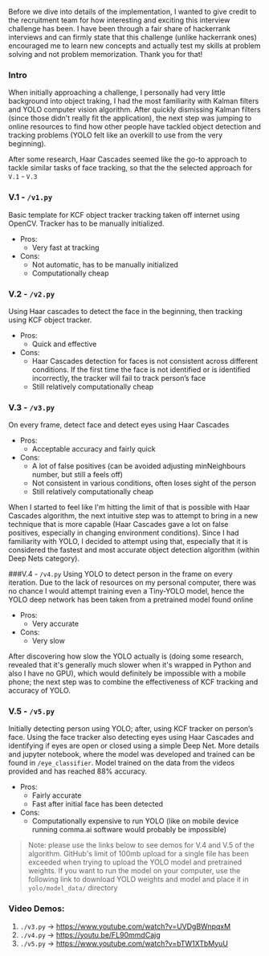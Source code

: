 Before we dive into details of the implementation, I wanted to give credit to the recruitment team for how interesting and exciting this interview challenge has been. I have been through a fair share of hackerrank interviews and can firmly state that this challenge (unlike hackerrank ones) encouraged me to learn new concepts and actually test my skills at problem solving and not problem memorization. Thank you for that!

### Intro
When initially approaching a challenge, I personally had very little background into object traking, I had the most familiarity with Kalman filters and YOLO computer vision algorithm. After quickly dismissing Kalman filters (since those didn't really fit the application), the next step was jumping to online resources to find how other people have tackled object detection and tracking problems (YOLO felt like an overkill to use from the very beginning).

After some research, Haar Cascades seemed like the go-to approach to tackle similar tasks of face tracking, so that the the selected approach for `V.1` - `V.3`

### V.1 - `/v1.py`
Basic template for KCF object tracker tracking taken off internet using OpenCV. Tracker has to be manually initialized.
* Pros:
    * Very fast at tracking
* Cons:
    * Not automatic, has to be manually initialized
    * Computationally cheap

### V.2 - `/v2.py`
Using Haar cascades to detect the face in the beginning, then tracking using KCF object tracker.
* Pros:
    * Quick and effective
* Cons:
    * Haar Cascades detection for faces is not consistent across different conditions. If the first time the face is not identified or is identified incorrectly, the tracker will fail to track person’s face
    * Still relatively computationally cheap

### V.3 - `/v3.py`
On every frame, detect face and detect eyes using Haar Cascades
* Pros:
    * Acceptable accuracy and fairly quick
* Cons:
    * A lot of false positives (can be avoided adjusting minNeighbours number, but still a feels off)
    * Not consistent in various conditions, often loses sight of the person
    * Still relatively computationally cheap

When I started to feel like I'm hitting the limit of that is possible with Haar Cascades algorithm, the next intuitive step was to attempt to bring in a new technique that is more capable (Haar Cascades gave a lot on false positives, especially in changing environment conditions). Since I had familiarity with YOLO, I decided to attempt using that, especially that it is considered the fastest and most accurate object detection algorithm (within Deep Nets category). 

###V.4 - `/v4.py`
Using YOLO to detect person in the frame on every iteration. Due to the lack of resources on my personal computer, there was no chance I would attempt training even a Tiny-YOLO model, hence the YOLO deep network has been taken from a pretrained model found online
* Pros:
    * Very accurate
* Cons:
    * Very slow
    
After discovering how slow the YOLO actually is (doing some research, revealed that it's generally much slower when it's wrapped in Python and also I have no GPU), which would definitely be impossible with a mobile phone; the next step was to combine the effectiveness of KCF tracking and accuracy of YOLO.

### V.5 - `/v5.py`
Initially detecting person using YOLO; after, using KCF tracker on person’s face. Using the face tracker also detecting eyes using Haar Cascades and identifying if eyes are open or closed using a simple Deep Net. More details and jupyter notebook, where the model was developed and trained can be found in `/eye_classifier`. Model trained on the data from the videos provided and has reached 88% accuracy. 
* Pros:
    * Fairly accurate
    * Fast after initial face has been detected
* Cons:
    * Computationally expensive to run YOLO (like on mobile device running comma.ai software would probably be impossible)

> Note: please use the links below to see demos for V.4 and V.5 of the algorithm. GitHub's limit of 100mb upload for a single file has been exceeded when trying to upload the YOLO model and pretrained weights. If you want to run the model on your computer, use the following link to download YOLO weights and model and place it in `yolo/model_data/` directory


### Video Demos:
1. `./v3.py` -> https://www.youtube.com/watch?v=UVDgBWnpqxM
2. `./v4.py` -> https://youtu.be/FL90mmdCajg
3. `./v5.py` -> https://www.youtube.com/watch?v=bTW1XTbMyuU
